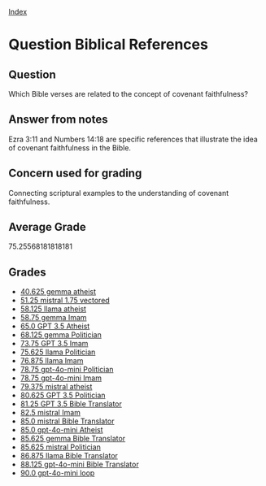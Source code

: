 
[Index](../../index.md)
# Question Biblical References
## Question
Which Bible verses are related to the concept of covenant faithfulness?

## Answer from notes
Ezra 3:11 and Numbers 14:18 are specific references that illustrate the idea of covenant faithfulness in the Bible.

## Concern used for grading
Connecting scriptural examples to the understanding of covenant faithfulness.

## Average Grade
75.25568181818181

## Grades
 * [40.625 gemma atheist](../answers/gemma_atheist/Biblical_References.md)
 * [51.25 mistral 1.75 vectored](../answers/mistral_1.75_vectored/Biblical_References.md)
 * [58.125 llama atheist](../answers/llama_atheist/Biblical_References.md)
 * [58.75 gemma Imam](../answers/gemma_Imam/Biblical_References.md)
 * [65.0 GPT 3.5 Atheist](../answers/GPT_3.5_Atheist/Biblical_References.md)
 * [68.125 gemma Politician](../answers/gemma_Politician/Biblical_References.md)
 * [73.75 GPT 3.5 Imam](../answers/GPT_3.5_Imam/Biblical_References.md)
 * [75.625 llama Politician](../answers/llama_Politician/Biblical_References.md)
 * [76.875 llama Imam](../answers/llama_Imam/Biblical_References.md)
 * [78.75 gpt-4o-mini Politician](../answers/gpt-4o-mini_Politician/Biblical_References.md)
 * [78.75 gpt-4o-mini Imam](../answers/gpt-4o-mini_Imam/Biblical_References.md)
 * [79.375 mistral atheist](../answers/mistral_atheist/Biblical_References.md)
 * [80.625 GPT 3.5 Politician](../answers/GPT_3.5_Politician/Biblical_References.md)
 * [81.25 GPT 3.5 Bible Translator](../answers/GPT_3.5_Bible_Translator/Biblical_References.md)
 * [82.5 mistral Imam](../answers/mistral_Imam/Biblical_References.md)
 * [85.0 mistral Bible Translator](../answers/mistral_Bible_Translator/Biblical_References.md)
 * [85.0 gpt-4o-mini Atheist](../answers/gpt-4o-mini_Atheist/Biblical_References.md)
 * [85.625 gemma Bible Translator](../answers/gemma_Bible_Translator/Biblical_References.md)
 * [85.625 mistral Politician](../answers/mistral_Politician/Biblical_References.md)
 * [86.875 llama Bible Translator](../answers/llama_Bible_Translator/Biblical_References.md)
 * [88.125 gpt-4o-mini Bible Translator](../answers/gpt-4o-mini_Bible_Translator/Biblical_References.md)
 * [90.0 gpt-4o-mini loop](../answers/gpt-4o-mini_loop/Biblical_References.md)
